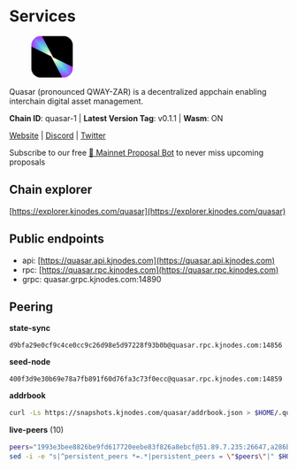 # Services

<figure><img src="https://raw.githubusercontent.com/kj89/cosmos-images/main/logos/quasar.png" alt=""><figcaption></figcaption></figure>

Quasar (pronounced QWAY-ZAR) is a decentralized  appchain enabling interchain digital asset management.

**Chain ID**: quasar-1 | **Latest Version Tag**: v0.1.1 | **Wasm**: ON

[Website](https://www.quasar.fi) | [Discord](https://discord.gg/quasarfi) | [Twitter](https://twitter.com/QuasarFi)



Subscribe to our free [🤖 Mainnet Proposal Bot](https://t.me/kjnodes_proposal_bot) to never miss upcoming proposals


## Chain explorer
[https://explorer.kjnodes.com/quasar](https://explorer.kjnodes.com/quasar)

## Public endpoints

* api: [https://quasar.api.kjnodes.com](https://quasar.api.kjnodes.com)
* rpc: [https://quasar.rpc.kjnodes.com](https://quasar.rpc.kjnodes.com)
* grpc: quasar.grpc.kjnodes.com:14890

## Peering

**state-sync**

```text
d9bfa29e0cf9c4ce0cc9c26d98e5d97228f93b0b@quasar.rpc.kjnodes.com:14856
```

**seed-node**

```text
400f3d9e30b69e78a7fb891f60d76fa3c73f0ecc@quasar.rpc.kjnodes.com:14859
```

**addrbook**
```bash
curl -Ls https://snapshots.kjnodes.com/quasar/addrbook.json > $HOME/.quasarnode/config/addrbook.json
```

**live-peers** (10)
```bash
peers="1993e3bee8826be9fd617720eebe83f826a8ebcf@51.89.7.235:26647,a286b35c9e9626cc7b780120ebe4afa883c059ce@144.76.40.53:18256,d7ea38275af96271fd66194dad3951ef38b8ba7c@193.70.33.64:18256,240c09f5d91d2c252cf29faa1a88aebd563d2561@57.128.144.247:26656,97e4468ac589eac505a800411c635b14511a61bb@134.65.195.240:26656,d11f867df7e498de0835e2d1b5bc34334c7337d1@65.109.31.114:2490,58a4943a150cc77ab77ded222c44b23548ee702a@146.59.81.23:26667,fd0bd2366d5941580042cfc6444b9aea12363764@5.78.95.218:26656,5a111b281852be31838ecf1202e59981e618355e@89.116.31.95:18256,d9bfa29e0cf9c4ce0cc9c26d98e5d97228f93b0b@65.109.88.38:14856"
sed -i -e "s|^persistent_peers *=.*|persistent_peers = \"$peers\"|" $HOME/.quasarnode/config/config.toml
```
